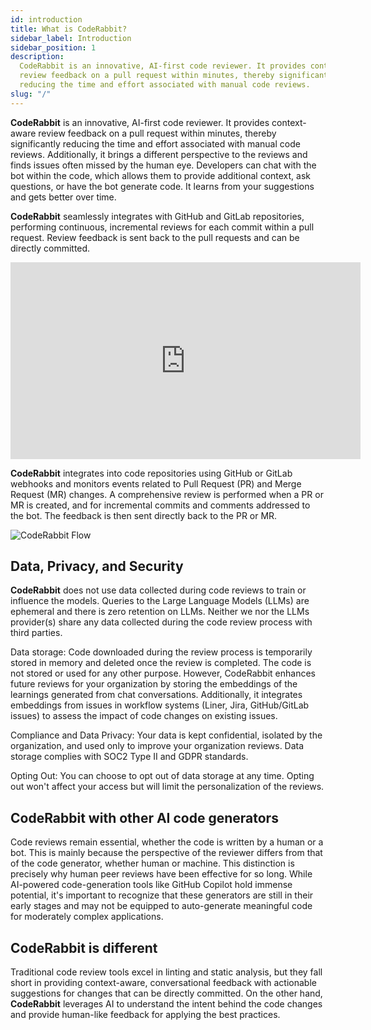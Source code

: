 ```yaml
---
id: introduction
title: What is CodeRabbit?
sidebar_label: Introduction
sidebar_position: 1
description:
  CodeRabbit is an innovative, AI-first code reviewer. It provides context-aware
  review feedback on a pull request within minutes, thereby significantly
  reducing the time and effort associated with manual code reviews.
slug: "/"
---
```


**CodeRabbit** is an innovative, AI-first code reviewer. It provides
context-aware review feedback on a pull request within minutes, thereby
significantly reducing the time and effort associated with manual code reviews.
Additionally, it brings a different perspective to the reviews and finds issues
often missed by the human eye. Developers can chat with the bot within the code,
which allows them to provide additional context, ask questions, or have the bot
generate code. It learns from your suggestions and gets better over time.

**CodeRabbit** seamlessly integrates with GitHub and GitLab repositories,
performing continuous, incremental reviews for each commit within a pull
request. Review feedback is sent back to the pull requests and can be directly
committed.

<iframe width="560" height="315" src="https://www.youtube.com/embed/3SyUOSebG7E?si=i0oT9RAnH0PW81lY" title="YouTube video player" frameBorder="0" allow="accelerometer; autoplay; clipboard-write; encrypted-media; gyroscope; picture-in-picture; web-share" referrerPolicy="strict-origin-when-cross-origin" allowFullScreen></iframe>

**CodeRabbit** integrates into code repositories using GitHub or GitLab webhooks
and monitors events related to Pull Request (PR) and Merge Request (MR) changes.
A comprehensive review is performed when a PR or MR is created, and for
incremental commits and comments addressed to the bot. The feedback is then sent
directly back to the PR or MR.

![CodeRabbit Flow](/img/about/coderabbit-flow.png)

## Data, Privacy, and Security

**CodeRabbit** does not use data collected during code reviews to train or
influence the models. Queries to the Large Language Models (LLMs) are ephemeral
and there is zero retention on LLMs. Neither we nor the LLMs provider(s) share
any data collected during the code review process with third parties.

Data storage: Code downloaded during the review process is temporarily stored in
memory and deleted once the review is completed. The code is not stored or used for
any other purpose. However, CodeRabbit enhances future reviews for your organization by
storing the embeddings of the learnings generated from chat conversations. Additionally,
it integrates embeddings from issues in workflow systems (Liner, Jira, GitHub/GitLab issues)
to assess the impact of code changes on existing issues.

Compliance and Data Privacy: Your data is kept confidential, isolated by the
organization, and used only to improve your organization reviews. Data storage
complies with SOC2 Type II and GDPR standards.

Opting Out: You can choose to opt out of data storage at any time. Opting out
won't affect your access but will limit the personalization of the reviews.

## CodeRabbit with other AI code generators

Code reviews remain essential, whether the code is written by a human or a bot.
This is mainly because the perspective of the reviewer differs from that of the
code generator, whether human or machine. This distinction is precisely why
human peer reviews have been effective for so long. While AI-powered
code-generation tools like GitHub Copilot hold immense potential, it's important to recognize that
these generators are still in their early stages and may not be equipped to
auto-generate meaningful code for moderately complex applications.

## CodeRabbit is different

Traditional code review tools excel in linting and static analysis, but they
fall short in providing context-aware, conversational feedback with actionable
suggestions for changes that can be directly committed. On the other hand,
**CodeRabbit** leverages AI to understand the intent behind the code changes and
provide human-like feedback for applying the best practices.
